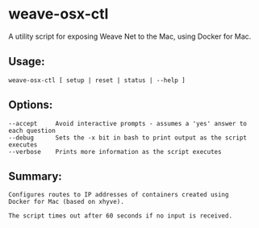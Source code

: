 # weave-osx-ctl

A utility script for exposing Weave Net to the Mac, using Docker for Mac.

## Usage:

    weave-osx-ctl [ setup | reset | status | --help ]

## Options:

    --accept     Avoid interactive prompts - assumes a 'yes' answer to each question
    --debug      Sets the -x bit in bash to print output as the script executes
    --verbose    Prints more information as the script executes

## Summary:

    Configures routes to IP addresses of containers created using
    Docker for Mac (based on xhyve).

    The script times out after 60 seconds if no input is received.